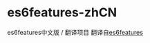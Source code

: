 # es6features-zhCN
es6features中文版 / 翻译项目
翻译自[es6features](https://github.com/lukehoban/es6features)
